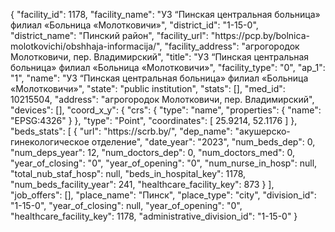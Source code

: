 {
    "facility_id": 1178,
    "facility_name": "УЗ “Пинская центральная больница» филиал «Больница «Молотковичи»",
    "district_id": "1-15-0",
    "district_name": "Пинский район",
    "facility_url": "https:\/\/pcp.by\/bolnica-molotkovichi\/obshhaja-informacija\/",
    "facility_address": "агрогородок Молотковичи, пер. Владимирский",
    "title": "УЗ “Пинская центральная больница» филиал «Больница «Молотковичи»",
    "facility_type": "0",
    "ap_1": "1",
    "name": "УЗ “Пинская центральная больница» филиал «Больница «Молотковичи»",
    "state": "public institution",
    "stats": [],
    "med_id": 10215504,
    "address": "агрогородок Молотковичи, пер. Владимирский",
    "devices": [],
    "coord_x_y": {
        "crs": {
            "type": "name",
            "properties": {
                "name": "EPSG:4326"
            }
        },
        "type": "Point",
        "coordinates": [
            25.9214,
            52.1176
        ]
    },
    "beds_stats": [
        {
            "url": "https:\/\/scrb.by\/",
            "dep_name": "акушерско-гинекологическое отделение",
            "date_year": "2023",
            "num_beds_dep": 0,
            "num_deps_year": 12,
            "num_doctors_dep": 0,
            "num_doctors_med": 0,
            "year_of_closing": "0",
            "year_of_opening": "0",
            "num_nurse_in_hosp": null,
            "total_nub_staf_hosp": null,
            "beds_in_hospital_key": 1178,
            "num_beds_facility_year": 241,
            "healthcare_facility_key": 873
        }
    ],
    "job_offers": [],
    "place_name": "Пинск",
    "place_type": "city",
    "division_id": "1-15-0",
    "year_of_closing": null,
    "year_of_opening": "0",
    "healthcare_facility_key": 1178,
    "administrative_division_id": "1-15-0"
}